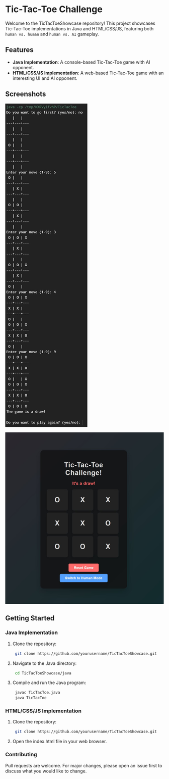 # Tic-Tac-Toe Challenge

Welcome to the TicTacToeShowcase repository! This project showcases Tic-Tac-Toe implementations in Java and HTML/CSS/JS, featuring both `human vs. human` and `human vs. AI` gameplay.

## Features
- **Java Implementation**: A console-based Tic-Tac-Toe game with AI opponent.
- **HTML/CSS/JS Implementation**: A web-based Tic-Tac-Toe game with an interesting UI and AI opponent.

## Screenshots
![Java Game](snapshots/java_game.JPG)

![Web Game](snapshots/web_game.JPG)

## Getting Started

### Java Implementation

1. Clone the repository:
   ```sh
    git clone https://github.com/yourusername/TicTacToeShowcase.git
2. Navigate to the Java directory:
   ```sh
    cd TicTacToeShowcase/java
3. Compile and run the Java program:
   ```sh
    javac TicTacToe.java
    java TicTacToe

### HTML/CSS/JS Implementation

1. Clone the repository:
   ```sh
    git clone https://github.com/yourusername/TicTacToeShowcase.git
2. Open the index.html file in your web browser.

### Contributing

Pull requests are welcome. For major changes, please open an issue first to discuss what you would like to change.
